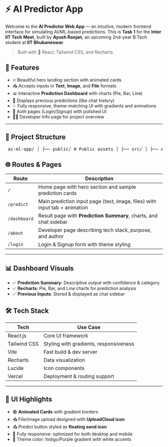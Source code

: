 # ⚡ AI Predictor App

Welcome to the **AI Predictor Web App** — an intuitive, modern frontend interface for simulating AI/ML-based predictions. This is **Task 1** for the **Inter IIT Tech Meet**, built by **Ayush Ranjan**, an upcoming 2nd-year B.Tech student at **IIT Bhubaneswar**.

> Built with 💙 React, Tailwind CSS, and Recharts

## 🚀 Features

- 🔥 Beautiful hero landing section with animated cards
- 📥 Accepts inputs in **Text**, **Image**, and **File** formats
- 📊 Interactive **Prediction Dashboard** with charts (Pie, Bar, Line)
- 🧠 Displays previous predictions (like chat history)
- ✨ Fully responsive, theme-matching UI with gradients and animations
- 🔐 Auth pages (Login/Signup) with polished UI
- 🧑‍💻 Developer Info page for project overview

---

## 📁 Project Structure

<pre> ai-ml-app/ │ ├── public/ # Public assets │ ├── src/ │ ├── components/ # Reusable UI components (Navbar, Footer) │ ├── pages/ # All main routes/pages │ │ ├── Home.jsx │ │ ├── Predict.jsx │ │ ├── Dashboard.jsx │ │ ├── About.jsx │ │ └── LoginSignup.jsx │ ├── App.jsx # Main app wrapper with routes │ └── main.jsx # Entry point │ ├── index.css # Tailwind CSS styles ├── vite.config.js # Vite configuration ├── vercel.json # SPA route handling for Vercel └── README.md # Project documentation </pre>

## 🌐 Routes & Pages

| Route           | Description                                                                 |
|-----------------|-----------------------------------------------------------------------------|
| `/`             | Home page with hero section and sample prediction cards                    |
| `/predict`      | Main prediction input page (text, image, files) with input tab + animation |
| `/dashboard`    | Result page with **Prediction Summary**, charts, and chat sidebar          |
| `/about`        | Developer page describing tech stack, purpose, and author                  |
| `/login`        | Login & Signup form with theme styling                                     |

---

## 📊 Dashboard Visuals

- ✅ **Prediction Summary**: Descriptive output with confidence & category
- ✅ **Recharts**: Pie, Bar, and Line charts for prediction analysis
- ✅ **Previous Inputs**: Stored & displayed as chat sidebar


## 🛠️ Tech Stack

| Tech       | Use Case                      |
|------------|-------------------------------|
| React.js   | Core UI framework              |
| Tailwind CSS | Styling with gradients, responsiveness |
| Vite       | Fast build & dev server       |
| Recharts   | Data visualization            |
| Lucide     | Icon components               |
| Vercel     | Deployment & routing support  |

---

## 📸 UI Highlights

- 🟣 **Animated Cards** with gradient borders
- 📥 File/image upload designed with **UploadCloud icon**
- 📤 Predict button styled as **floating send icon**
- 📱 Fully responsive: optimized for both desktop and mobile
- 🎨 Theme color: Indigo/Purple gradient with white accents

 
